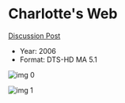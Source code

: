 # Charlotte's Web

[Discussion Post](https://www.avsforum.com/threads/bass-eq-for-filtered-movies.2995212/post-56999784)

* Year: 2006
* Format: DTS-HD MA 5.1

![img 0](https://i.imgur.com/TrkOAKn.jpg)

![img 1](https://i.imgur.com/JaFfuTP.jpg)

